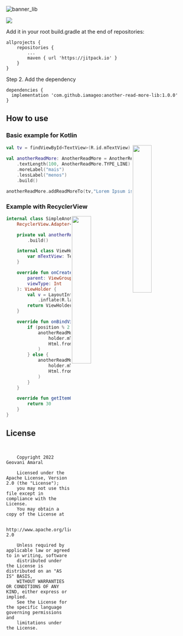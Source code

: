 ![banner_lib](https://user-images.githubusercontent.com/26925002/152582154-45f53428-5048-4b04-9297-e769a49ea4ec.png)

[![](https://jitpack.io/v/iamageo/another-read-more-lib.svg)](https://jitpack.io/#iamageo/another-read-more-lib)


Add it in your root build.gradle at the end of repositories:

	allprojects {
		repositories {
			...
			maven { url 'https://jitpack.io' }
		}
	}
Step 2. Add the dependency

	dependencies {
	  implementation 'com.github.iamageo:another-read-more-lib:1.0.0'
	}

## How to use

### Basic example for Kotlin

<img src="https://user-images.githubusercontent.com/26925002/152575671-bea1c64f-3506-42a4-a106-8fc8460223e6.gif" align="right" width="32%"/>

```kotlin
val tv = findViewById<TextView>(R.id.mTextView)
        
val anotherReadMore: AnotherReadMore = AnotherReadMore.Builder(this)
    .textLength(100, AnotherReadMore.TYPE_LINE)
    .moreLabel("mais")
    .lessLabel("menos")
    .build()

anotherReadMore.addReadMoreTo(tv,"Lorem Ipsum is simply dummy text of the printing and typesetting industry. Lorem Ipsum has been the industry's standard dummy text ever since the 1500s, when an unknown printer took a galley of type and scrambled it to make a type specimen book. It has survived not only five centuries, but also the leap into electronic typesetting, remaining essentially unchanged. It was popularised in the 1960s with the release of Letraset sheets containing Lorem Ipsum passages, and more recently with desktop publishing software like Aldus PageMaker including versions of Lorem Ipsum.")
```
### Example with RecyclerView
<img src="https://user-images.githubusercontent.com/26925002/152580755-c51a58b3-f488-49e6-9e43-72b0e240e9e1.gif" align="right" width="32%"/>

```kotlin
internal class SimpleAnotherAdapter internal constructor(private val context: Context) :
    RecyclerView.Adapter<SimpleAnotherAdapter.ViewHolder>() {

    private val anotherReadMore: AnotherReadMore = AnotherReadMore.Builder(context)
        .build()

    internal class ViewHolder(v: View) : RecyclerView.ViewHolder(v) {
        var mTextView: TextView = v.findViewById(R.id.tv)
    }

    override fun onCreateViewHolder(
        parent: ViewGroup,
        viewType: Int
    ): ViewHolder {
        val v = LayoutInflater.from(parent.context)
            .inflate(R.layout.item, parent, false) as View
        return ViewHolder(v)
    }

    override fun onBindViewHolder(holder: ViewHolder, position: Int) {
        if (position % 2 == 0) {
            anotherReadMore.addReadMoreTo(
                holder.mTextView,
                Html.fromHtml(context.getString(R.string.big_text))
            )
        } else {
            anotherReadMore.addReadMoreTo(
                holder.mTextView,
                Html.fromHtml(context.getString(R.string.big_text)).toString()
            )
        }
    }

    override fun getItemCount(): Int {
        return 30
    }
}
```

## License
```


    Copyright 2022 Geovani Amaral

    Licensed under the Apache License, Version 2.0 (the "License");
    you may not use this file except in compliance with the License.
    You may obtain a copy of the License at

       http://www.apache.org/licenses/LICENSE-2.0

    Unless required by applicable law or agreed to in writing, software
    distributed under the License is distributed on an "AS IS" BASIS,
    WITHOUT WARRANTIES OR CONDITIONS OF ANY KIND, either express or implied.
    See the License for the specific language governing permissions and
    limitations under the License.

```
